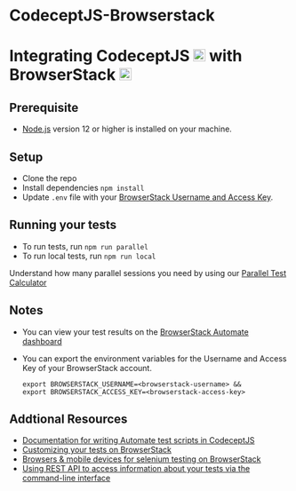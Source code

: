 # CodeceptJS-Browserstack

# Integrating CodeceptJS <a href="https://codecept.io/"><img src="https://codecept.io/logo.svg" alt="Node.js" height="22" /></a> with BrowserStack <a href="https://browserstack.com"><img src="https://www.browserstack.com/blog/favicon.png" alt="BrowserStack" height="22" /></a>
## Prerequisite
* [Node.js](https://nodejs.org/en/download/) version 12 or higher is installed on your machine.

## Setup
* Clone the repo
* Install dependencies `npm install`
* Update `.env` file with your [BrowserStack Username and Access Key](https://www.browserstack.com/accounts/settings). 

## Running your tests
* To run tests, run `npm run parallel`
* To run local tests, run `npm run local`

 Understand how many parallel sessions you need by using our [Parallel Test Calculator](https://www.browserstack.com/automate/parallel-calculator?ref=github)

## Notes
* You can view your test results on the [BrowserStack Automate dashboard](https://www.browserstack.com/automate)
* You can export the environment variables for the Username and Access Key of your BrowserStack account. 

  ```
  export BROWSERSTACK_USERNAME=<browserstack-username> &&
  export BROWSERSTACK_ACCESS_KEY=<browserstack-access-key>
  ```

## Addtional Resources
* [Documentation for writing Automate test scripts in CodeceptJS](https://codecept.io/helpers/WebDriver/#webdriver)
* [Customizing your tests on BrowserStack](https://www.browserstack.com/automate/capabilities)
* [Browsers & mobile devices for selenium testing on BrowserStack](https://www.browserstack.com/list-of-browsers-and-platforms?product=automate)
* [Using REST API to access information about your tests via the command-line interface](https://www.browserstack.com/automate/rest-api)
